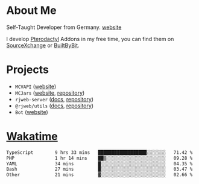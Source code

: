 # About Me

Self-Taught Developer from Germany. [website](https://rjansen.dev)

I develop [Pterodactyl](https://pterodactyl.io) Addons in my free time, you can find
them on [SourceXchange](https://www.sourcexchange.net/teams/356/profile) or [BuiltByBit](https://builtbybit.com/search/3078009).

# Projects

- `MCVAPI` ([website](https://versions.mcjars.app))
- `MCJars` ([website](https://mcjars.app), [repository](https://github.com/0x7d8/mcjar))
- `rjweb-server` ([docs](https://server.rjweb.dev), [repository](https://github.com/0x7d8/NPM_WEB-SERVER))
- `@rjweb/utils` ([docs](https://utils.rjweb.dev), [repository](https://github.com/0x7d8/rjweb-utils))
- `Bot` ([website](https://bot.rjns.dev))

# [Wakatime](https://wakatime.com/@0x7d8)

<!--START_SECTION:waka-->

```txt
TypeScript        9 hrs 33 mins   ██████████████████░░░░░░░   71.42 %
PHP               1 hr 14 mins    ██▒░░░░░░░░░░░░░░░░░░░░░░   09.28 %
YAML              34 mins         █░░░░░░░░░░░░░░░░░░░░░░░░   04.35 %
Bash              27 mins         █░░░░░░░░░░░░░░░░░░░░░░░░   03.47 %
Other             21 mins         ▓░░░░░░░░░░░░░░░░░░░░░░░░   02.66 %
```

<!--END_SECTION:waka-->

